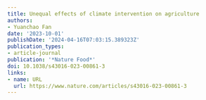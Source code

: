 ```yaml
---
title: Unequal effects of climate intervention on agriculture
authors:
- Yuanchao Fan
date: '2023-10-01'
publishDate: '2024-04-16T07:03:15.389323Z'
publication_types:
- article-journal
publication: '*Nature Food*'
doi: 10.1038/s43016-023-00861-3
links:
- name: URL
  url: https://www.nature.com/articles/s43016-023-00861-3
---
```

